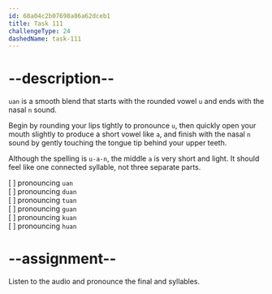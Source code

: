 ```yaml
---
id: 68a04c2b07698a86a62dceb1
title: Task 111
challengeType: 24
dashedName: task-111
---
```


<!--SPEAKING-->

<!-- (Audio) A: uan, duan, tuan, guan, kuan, huan -->

# --description--

`uan` is a smooth blend that starts with the rounded vowel `u` and ends with the nasal `n` sound.

Begin by rounding your lips tightly to pronounce `u`, then quickly open your mouth slightly to produce a short vowel like `a`, and finish with the nasal `n` sound by gently touching the tongue tip behind your upper teeth.

Although the spelling is `u-a-n`, the middle `a` is very short and light. It should feel like one connected syllable, not three separate parts.

[ ] pronouncing `uan`  
[ ] pronouncing `duan`  
[ ] pronouncing `tuan`  
[ ] pronouncing `guan`  
[ ] pronouncing `kuan`  
[ ] pronouncing `huan`

# --assignment--

Listen to the audio and pronounce the final and syllables.

